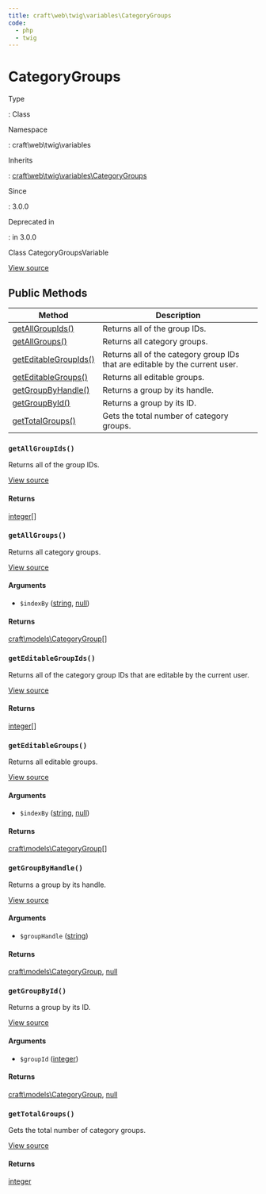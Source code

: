 ```yaml
---
title: craft\web\twig\variables\CategoryGroups
code:
  - php
  - twig
---
```


# CategoryGroups

Type

:   Class

Namespace

:   craft\web\twig\variables

Inherits

:   [craft\web\twig\variables\CategoryGroups](craft-web-twig-variables-categorygroups.md)

Since

:   3.0.0

Deprecated in

:    in 3.0.0



Class CategoryGroupsVariable





[View source](https://github.com/craftcms/cms/blob/master/src/web/twig/variables/CategoryGroups.php)






## Public Methods

| Method                                                                                         | Description
| ---------------------------------------------------------------------------------------------- | ----------------------------------------------------------------------------
| [getAllGroupIds()](craft-web-twig-variables-categorygroups.md#method-getallgroupids)           | Returns all of the group IDs.
| [getAllGroups()](craft-web-twig-variables-categorygroups.md#method-getallgroups)               | Returns all category groups.
| [getEditableGroupIds()](craft-web-twig-variables-categorygroups.md#method-geteditablegroupids) | Returns all of the category group IDs that are editable by the current user.
| [getEditableGroups()](craft-web-twig-variables-categorygroups.md#method-geteditablegroups)     | Returns all editable groups.
| [getGroupByHandle()](craft-web-twig-variables-categorygroups.md#method-getgroupbyhandle)       | Returns a group by its handle.
| [getGroupById()](craft-web-twig-variables-categorygroups.md#method-getgroupbyid)               | Returns a group by its ID.
| [getTotalGroups()](craft-web-twig-variables-categorygroups.md#method-gettotalgroups)           | Gets the total number of category groups.

### `getAllGroupIds()`





Returns all of the group IDs.




[View source](https://github.com/craftcms/cms/blob/master/src/web/twig/variables/CategoryGroups.php#L28-L33)



#### Returns

[integer](http://php.net/language.types.integer)[]



### `getAllGroups()`





Returns all category groups.




[View source](https://github.com/craftcms/cms/blob/master/src/web/twig/variables/CategoryGroups.php#L53-L60)


#### Arguments

- `$indexBy` ([string](http://php.net/language.types.string), [null](http://php.net/language.types.null))

#### Returns

[craft\models\CategoryGroup](craft-models-categorygroup.md)[]



### `getEditableGroupIds()`





Returns all of the category group IDs that are editable by the current user.




[View source](https://github.com/craftcms/cms/blob/master/src/web/twig/variables/CategoryGroups.php#L40-L45)



#### Returns

[integer](http://php.net/language.types.integer)[]



### `getEditableGroups()`





Returns all editable groups.




[View source](https://github.com/craftcms/cms/blob/master/src/web/twig/variables/CategoryGroups.php#L68-L75)


#### Arguments

- `$indexBy` ([string](http://php.net/language.types.string), [null](http://php.net/language.types.null))

#### Returns

[craft\models\CategoryGroup](craft-models-categorygroup.md)[]



### `getGroupByHandle()`





Returns a group by its handle.




[View source](https://github.com/craftcms/cms/blob/master/src/web/twig/variables/CategoryGroups.php#L108-L113)


#### Arguments

- `$groupHandle` ([string](http://php.net/language.types.string))

#### Returns

[craft\models\CategoryGroup](craft-models-categorygroup.md), [null](http://php.net/language.types.null)



### `getGroupById()`





Returns a group by its ID.




[View source](https://github.com/craftcms/cms/blob/master/src/web/twig/variables/CategoryGroups.php#L95-L100)


#### Arguments

- `$groupId` ([integer](http://php.net/language.types.integer))

#### Returns

[craft\models\CategoryGroup](craft-models-categorygroup.md), [null](http://php.net/language.types.null)



### `getTotalGroups()`





Gets the total number of category groups.




[View source](https://github.com/craftcms/cms/blob/master/src/web/twig/variables/CategoryGroups.php#L82-L87)



#### Returns

[integer](http://php.net/language.types.integer)










